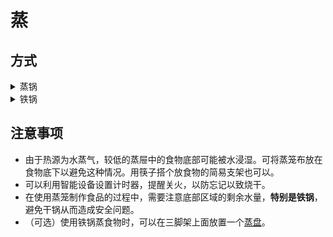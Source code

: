 # 蒸

## 方式

<details>
<summary>蒸锅</summary>

蒸锅为多层结构，最底部用于盛水，利用水开后产生的水蒸气的热量，加热上层食物。
#### 流程
蒸锅最底层加入适量水——将食物放于上层蒸屉中——蒸锅放于火上加热

</Details>

<Details>
<Summary>铁锅</summary>

如果没有蒸锅，只有普通的铁锅（非平底锅），可以在锅底放置一个三脚架，并注入足够的水，以此达到类似于蒸锅的效果。
#### 流程
铁锅底部加入足量水———放入三脚架———将食物置于三脚架上———开火关盖

</Details>

## 注意事项

* 由于热源为水蒸气，较低的蒸屉中的食物底部可能被水浸湿。可将蒸笼布放在食物底下以避免这种情况。用筷子搭个放食物的简易支架也可以。
* 可以利用智能设备设置计时器，提醒关火，以防忘记以致烧干。
* 在使用蒸笼制作食品的过程中，需要注意底部区域的剩余水量，**特别是铁锅**，避免干锅从而造成安全问题。
* （可选）使用铁锅蒸食物时，可以在三脚架上面放置一个[蒸盘](./pic/蒸盘.jpg)。
